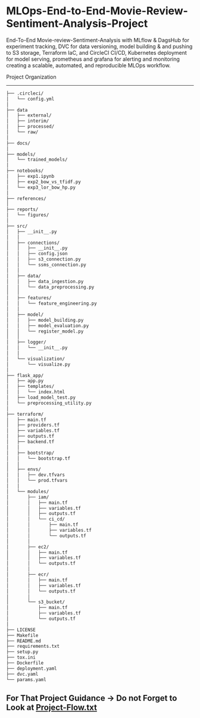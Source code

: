 # MLOps-End-to-End-Movie-Review-Sentiment-Analysis-Project

End-To-End Movie-review-Sentiment-Analysis with MLflow &amp; DagsHub for experiment tracking, DVC for data versioning, model building &amp; and pushing to S3 storage, Terraform IaC, and CircleCI CI/CD, Kubernetes deployment for model serving, prometheus and grafana for alerting and monitoring creating a scalable, automated, and reproducible MLOps workflow.

Project Organization

------------

```bash
├── .circleci/
│   └── config.yml
│
├── data
│   ├── external/
│   ├── interim/
│   ├── processed/
│   └── raw/
│
├── docs/
│
├── models/
│   └── trained_models/
│
├── notebooks/
│   ├── exp1.ipynb
│   ├── exp2_bow_vs_tfidf.py
│   └── exp3_lor_bow_hp.py
│
├── references/
│
├── reports/
│   └── figures/
│
├── src/
│   ├── __init__.py
│   │
│   ├── connections/
│   │   ├── __init__.py
│   │   ├── config.json
│   │   ├── s3_connection.py
│   │   └── ssms_connection.py
│   │
│   ├── data/
│   │   ├── data_ingestion.py
│   │   └── data_preprocessing.py
│   │
│   ├── features/
│   │   └── feature_engineering.py
│   │
│   ├── model/
│   │   ├── model_building.py
│   │   ├── model_evaluation.py
│   │   └── register_model.py
│   │
│   ├── logger/
│   │   └── __init__.py
│   │
│   └── visualization/
│       └── visualize.py
│
├── flask_app/
│   ├── app.py
│   ├── templates/
│   │   └── index.html
│   ├── load_model_test.py
│   └── preprocessing_utility.py
│
├── terraform/
│   ├── main.tf
│   ├── providers.tf
│   ├── variables.tf
│   ├── outputs.tf
│   ├── backend.tf
│   │
│   ├── bootstrap/
│   │   └── bootstrap.tf
│   │
│   ├── envs/
│   │   ├── dev.tfvars
│   │   └── prod.tfvars
│   │
│   └── modules/
│       ├── iam/
│       │   ├── main.tf
│       │   ├── variables.tf
│       │   ├── outputs.tf
│       │   └── ci_cd/
│       │       ├── main.tf
│       │       ├── variables.tf
│       │       └── outputs.tf
│       │
│       ├── ec2/
│       │   ├── main.tf
│       │   ├── variables.tf
│       │   └── outputs.tf
│       │
│       ├── ecr/
│       │   ├── main.tf
│       │   ├── variables.tf
│       │   └── outputs.tf
│       │
│       └── s3_bucket/
│           ├── main.tf
│           ├── variables.tf
│           └── outputs.tf
│
├── LICENSE
├── Makefile
├── README.md
├── requirements.txt
├── setup.py
├── tox.ini
├── Dockerfile
├── deployment.yaml
├── dvc.yaml
└── params.yaml
```

## For That Project Guidance -> Do not Forget to Look at [Project-Flow.txt](./Project-Flow.txt)
